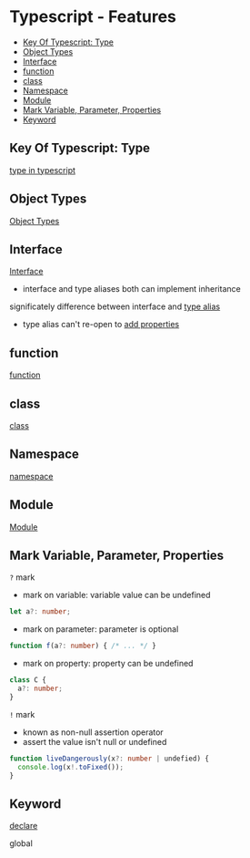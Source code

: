 # Typescript - Features

* [Key Of Typescript: Type](#key-of-typescript:-type)
* [Object Types](#object-types)
* [Interface](#interface)
* [function](#function)
* [class](#class)
* [Namespace](#namespace)
* [Module](#module)
* [Mark Variable, Parameter, Properties](#mark-variable,-parameter,-properties)
* [Keyword](#keyword)

## Key Of Typescript: Type

[type in typescript](typescript-type.md)

## Object Types

[Object Types](typescript-object-types.md)

## Interface

[Interface](typescript-interface.md)

- interface and type aliases both can implement inheritance

significately difference between interface and [type alias](typescript-type-statement.md#name-type-alias)

- type alias can't re-open to [add properties]()

## function

[function](typescript-function.md)

## class

[class](typescript-class.md)

## Namespace

[namespace](typescript-namespace.md)

## Module

[Module](typescript-module.md)

## Mark Variable, Parameter, Properties

`?` mark

- mark on variable: variable value can be undefined

```ts
let a?: number;
```

- mark on parameter: parameter is optional

```ts
function f(a?: number) { /* ... */ }
```

- mark on property: property can be undefined

```ts
class C {
  a?: number;
}
```

`!` mark

- known as non-null assertion operator
- assert the value isn't null or undefined

```ts
function liveDangerously(x?: number | undefied) {
  console.log(x!.toFixed());
}
```

## Keyword

[declare](typescript-d-ts-file.md#keyword-declare)

global


